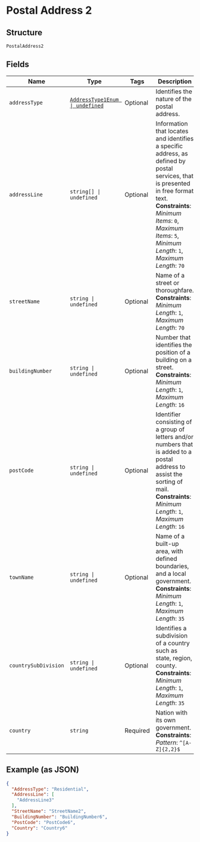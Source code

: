 
# Postal Address 2

## Structure

`PostalAddress2`

## Fields

| Name | Type | Tags | Description |
|  --- | --- | --- | --- |
| `addressType` | [`AddressType1Enum \| undefined`](../../doc/models/address-type-1-enum.md) | Optional | Identifies the nature of the postal address. |
| `addressLine` | `string[] \| undefined` | Optional | Information that locates and identifies a specific address, as defined by postal services, that is presented in free format text.<br>**Constraints**: *Minimum Items*: `0`, *Maximum Items*: `5`, *Minimum Length*: `1`, *Maximum Length*: `70` |
| `streetName` | `string \| undefined` | Optional | Name of a street or thoroughfare.<br>**Constraints**: *Minimum Length*: `1`, *Maximum Length*: `70` |
| `buildingNumber` | `string \| undefined` | Optional | Number that identifies the position of a building on a street.<br>**Constraints**: *Minimum Length*: `1`, *Maximum Length*: `16` |
| `postCode` | `string \| undefined` | Optional | Identifier consisting of a group of letters and/or numbers that is added to a postal address to assist the sorting of mail.<br>**Constraints**: *Minimum Length*: `1`, *Maximum Length*: `16` |
| `townName` | `string \| undefined` | Optional | Name of a built-up area, with defined boundaries, and a local government.<br>**Constraints**: *Minimum Length*: `1`, *Maximum Length*: `35` |
| `countrySubDivision` | `string \| undefined` | Optional | Identifies a subdivision of a country such as state, region, county.<br>**Constraints**: *Minimum Length*: `1`, *Maximum Length*: `35` |
| `country` | `string` | Required | Nation with its own government.<br>**Constraints**: *Pattern*: `^[A-Z]{2,2}$` |

## Example (as JSON)

```json
{
  "AddressType": "Residential",
  "AddressLine": [
    "AddressLine3"
  ],
  "StreetName": "StreetName2",
  "BuildingNumber": "BuildingNumber6",
  "PostCode": "PostCode6",
  "Country": "Country6"
}
```

